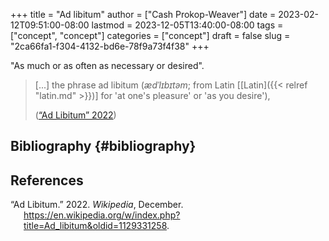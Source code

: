 +++
title = "Ad libitum"
author = ["Cash Prokop-Weaver"]
date = 2023-02-12T09:51:00-08:00
lastmod = 2023-12-05T13:40:00-08:00
tags = ["concept", "concept"]
categories = ["concept"]
draft = false
slug = "2ca66fa1-f304-4132-bd6e-78f9a73f4f38"
+++

"As much or as often as necessary or desired".

> [...] the phrase ad libitum (_ædˈlɪbɪtəm_; from Latin [[Latin]({{< relref "latin.md" >}})] for 'at one's pleasure' or 'as you desire'),
>
> (<a href="#citeproc_bib_item_1">“Ad Libitum” 2022</a>)


## Bibliography {#bibliography}

## References

<style>.csl-entry{text-indent: -1.5em; margin-left: 1.5em;}</style><div class="csl-bib-body">
  <div class="csl-entry"><a id="citeproc_bib_item_1"></a>“Ad Libitum.” 2022. <i>Wikipedia</i>, December. <a href="https://en.wikipedia.org/w/index.php?title=Ad_libitum&oldid=1129331258">https://en.wikipedia.org/w/index.php?title=Ad_libitum&#38;oldid=1129331258</a>.</div>
</div>
